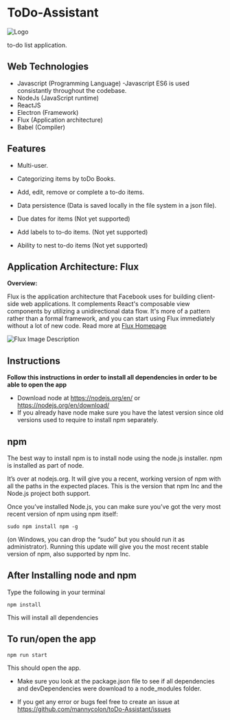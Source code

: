 # ToDo-Assistant
![Logo](https://github.com/mannycolon/toDo-Assistant/blob/master/app/img/logo.png "ToDo-Assistant")

to-do list application.

Web Technologies
---
- Javascript (Programming Language)
  -Javascript ES6 is used consistantly throughout the codebase. 
- NodeJs (JavaScript runtime)
- ReactJS
- Electron (Framework)
- Flux (Application architecture)
- Babel (Compiler)

Features
---
- Multi-user.

- Categorizing items by toDo Books. 

- Add, edit, remove or complete a to-do items.

- Data persistence (Data is saved locally in the file system in a json file).

- Due dates for items (Not yet supported)

- Add labels to to-do items. (Not yet supported)

- Ability to nest to-do items (Not yet supported)


Application Architecture: Flux
---
**Overview:**

Flux is the application architecture that Facebook uses for building client-side web applications. It complements React's composable view components by utilizing a unidirectional data flow. It's more of a pattern rather than a formal framework, and you can start using Flux immediately without a lot of new code. Read more at [Flux Homepage](https://facebook.github.io/flux/ "Flux Homepage")

![Flux Image Description](https://github.com/mannycolon/toDo-Assistant/blob/master/app/img/flux-simple-diagram-explained.png "Flux architecture")


Instructions
---
**Follow this instructions in order to install all dependencies in order
to be able to open the app**

- Download node at https://nodejs.org/en/ or https://nodejs.org/en/download/
- If you already have node make sure you have the latest version since old versions used to require to install npm separately.

npm
---

The best way to install npm is to install node using the node.js installer. npm is installed as part of node.

It’s over at nodejs.org. It will give you a recent, working version of npm with all the paths in the expected places. This is the version that npm Inc and the Node.js project both support.

Once you’ve installed Node.js, you can make sure you’ve got the very most recent version of npm using npm itself:

```
sudo npm install npm -g
```
(on Windows, you can drop the “sudo” but you should run it as administrator). Running this update will give you the most recent stable version of npm, also supported by npm Inc.


**After Installing node and npm**
---
Type the following in your terminal

```
npm install 
```
This will install all dependencies

**To run/open the app**
---
```
npm run start
```
This should open the app.

- Make sure you look at the package.json file to see if all dependencies and devDependencies were download to a node_modules folder.

- If you get any error or bugs feel free to create an issue at https://github.com/mannycolon/toDo-Assistant/issues
